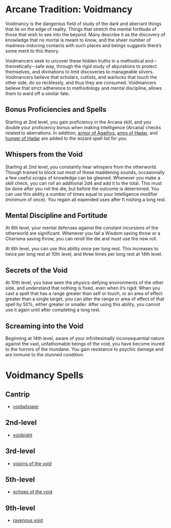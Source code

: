 # Arcane Tradition: Voidmancy
Voidmancy is the dangerous field of study of the dark and aberrant things that lie on the edge of reality. Things that stretch the mental fortitude of those that wish to see into the beyond. Many describe it as the discovery of knowledge that no mortal is meant to know, and the sheer number of madness-inducing contacts with such places and beings suggests there’s some merit to this theory.

Voidmancers seek to uncover these hidden truths in a methodical and--theoretically--safe way, through the rigid study of abjurations to protect themselves, and divinations to limit discoveries to manageable slivers. Voidmancers believe that scholars, cultists, and warlocks that touch the other side, do so recklessly, and thus they are consumed. Voidmancers believe that strict adherence to methodology and mental discipline, allows them to ward off a similar fate.

## Bonus Proficiencies and Spells
Starting at 2nd level, you gain proficiency in the Arcana skill, and you double your proficiency bonus when making Intelligence (Arcana) checks related to aberrations. In addition, [armor of Agathys](/Magic/Spells/armor-of-agathys.md), [arms of Hadar](/Magic/Spells/arms-of-hadar.md), and [hunger of Hadar](/Magic/Spells/hunger-of-hadar.md) are added to the wizard spell list for you.

## Whispers from the Void
Starting at 2nd level, you constantly hear whispers from the otherworld. Though trained to block out most of these maddening sounds, occasionally a few useful scraps of knowledge can be gleaned. Whenever you make a skill check, you can roll an additional 2d4 and add it to the total. This must be done after you roll the die, but before the outcome is determined. You can use this ability a number of times equal to your Intelligence modifier (minimum of once). You regain all expended uses after fi nishing a long rest.

## Mental Discipline and Fortitude
At 6th level, your mental defenses against the constant incursions of the otherworld are significant. Whenever you fail a Wisdom saving throw or a Charisma saving throw, you can reroll the die and must use the new roll.

At 6th level, you can use this ability once per long rest. This increases to twice per long rest at 10th level, and three times per long rest at 14th level.

## Secrets of the Void
At 10th level, you have seen the physics-defying environments of the other side, and understand that nothing is fixed, even when it’s rigid. When you cast a spell that has a range greater than self or touch, or an area of effect greater than a single target, you can alter the range or area of effect of that spell by 50%, either greater or smaller. After using this ability, you cannot use it again until after completing a long rest.

## Screaming into the Void
Beginning at 14th level, aware of your infinitesimally inconsequential nature against the vast, unfathomable beings of the void, you have become inured to the horrors of the mundane. You gain resistance to psychic damage and are immune to the stunned condition.

# Voidmancy Spells

## Cantrip
* [voidwhisper](/Magic/Spells/voidwhisper.md)

## 2nd-level
* [voidsight](/Magic/Spells/voidsight.md)

## 3rd-level
* [visions of the void](/Magic/Spells/visions-of-the-void.md)

## 5th-level
* [echoes of the void](/Magic/Spells/echoes-of-the-void.md)

## 9th-level
* [ravenous void](/Magic/Spells/ravenous-void.md)
